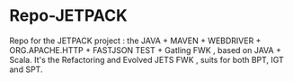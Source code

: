 # Repo-JETPACK
Repo for the JETPACK project : the JAVA + MAVEN + WEBDRIVER + ORG.APACHE.HTTP + FASTJSON TEST + Gatling FWK , based on JAVA + Scala. It's the Refactoring and Evolved JETS FWK , suits for both BPT, IGT and SPT.
